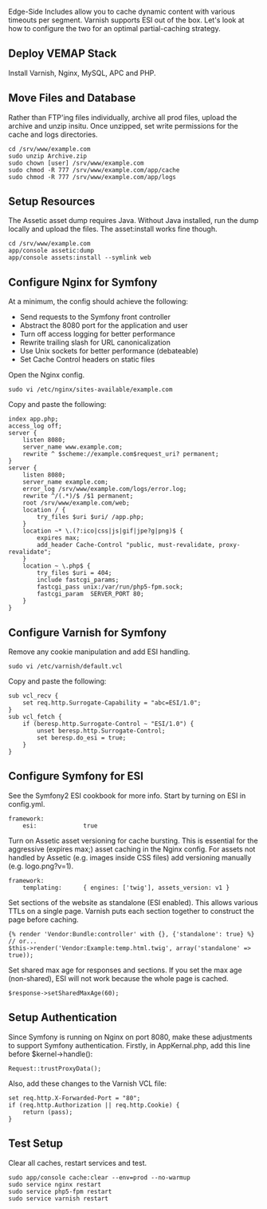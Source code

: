 Edge-Side Includes allow you to cache dynamic content with various timeouts per segment. Varnish supports ESI out of the box. Let's look at how to configure the two for an optimal partial-caching strategy.

## Deploy VEMAP Stack

Install Varnish, Nginx, MySQL, APC and PHP.

## Move Files and Database

Rather than FTP'ing files individually, archive all prod files, upload the archive and unzip insitu. Once unzipped, set write permissions for the cache and logs directories.

    cd /srv/www/example.com
    sudo unzip Archive.zip
    sudo chown [user] /srv/www/example.com
    sudo chmod -R 777 /srv/www/example.com/app/cache
    sudo chmod -R 777 /srv/www/example.com/app/logs

## Setup Resources

The Assetic asset dump requires Java. Without Java installed, run the dump locally and upload the files. The asset:install works fine though.

    cd /srv/www/example.com
    app/console assetic:dump
    app/console assets:install --symlink web

## Configure Nginx for Symfony

At a minimum, the config should achieve the following:

<ul>
<li>Send requests to the Symfony front controller</li>
<li>Abstract the 8080 port for the application and user</li>
<li>Turn off access logging for better performance</li>
<li>Rewrite trailing slash for URL canonicalization</li>
<li>Use Unix sockets for better performance (debateable)</li>
<li>Set Cache Control headers on static files</li>
</ul>


Open the Nginx config.

    sudo vi /etc/nginx/sites-available/example.com

Copy and paste the following:

    index app.php;
    access_log off;
    server {
        listen 8080;
        server_name www.example.com;
        rewrite ^ $scheme://example.com$request_uri? permanent;
    }
    server {
        listen 8080;
        server_name example.com;
        error_log /srv/www/example.com/logs/error.log;
        rewrite ^/(.*)/$ /$1 permanent;
        root /srv/www/example.com/web;
        location / {
            try_files $uri $uri/ /app.php;
        }
        location ~* \.(?:ico|css|js|gif|jpe?g|png)$ {
            expires max;
            add_header Cache-Control "public, must-revalidate, proxy-revalidate";
        }
        location ~ \.php$ {
            try_files $uri = 404;
            include fastcgi_params;
            fastcgi_pass unix:/var/run/php5-fpm.sock;
            fastcgi_param  SERVER_PORT 80;
        }
    }

## Configure Varnish for Symfony

Remove any cookie manipulation and add ESI handling.

    sudo vi /etc/varnish/default.vcl

Copy and paste the following:

    sub vcl_recv {
        set req.http.Surrogate-Capability = "abc=ESI/1.0";
    }
    sub vcl_fetch {
        if (beresp.http.Surrogate-Control ~ "ESI/1.0") {
            unset beresp.http.Surrogate-Control;
            set beresp.do_esi = true;
        }
    }

## Configure Symfony for ESI

See the Symfony2 ESI cookbook for more info. Start by turning on ESI in config.yml.

    framework:
        esi:             true

Turn on Assetic asset versioning for cache bursting. This is essential for the aggressive (expires max;) asset caching in the Nginx config. For assets not handled by Assetic (e.g. images inside CSS files) add versioning manually (e.g. logo.png?v=1).

    framework:
        templating:      { engines: ['twig'], assets_version: v1 }

Set sections of the website as standalone (ESI enabled). This allows various TTLs on a single page. Varnish puts each section together to construct the page before caching.

    {% render 'Vendor:Bundle:controller' with {}, {'standalone': true} %} // or...
    $this->render('Vendor:Example:temp.html.twig', array('standalone' => true));

Set shared max age for responses and sections. If you set the max age (non-shared), ESI will not work because the whole page is cached.

    $response->setSharedMaxAge(60);

## Setup Authentication

Since Symfony is running on Nginx on port 8080, make these adjustments to support Symfony authentication. Firstly, in AppKernal.php, add this line before $kernel->handle():

    Request::trustProxyData();

Also, add these changes to the Varnish VCL file:

    set req.http.X-Forwarded-Port = "80";
    if (req.http.Authorization || req.http.Cookie) {
        return (pass);
    }

## Test Setup

Clear all caches, restart services and test.

    sudo app/console cache:clear --env=prod --no-warmup
    sudo service nginx restart
    sudo service php5-fpm restart
    sudo service varnish restart
